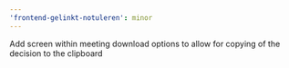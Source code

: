 ```yaml
---
'frontend-gelinkt-notuleren': minor
---
```


Add screen within meeting download options to allow for copying of the decision to the clipboard

